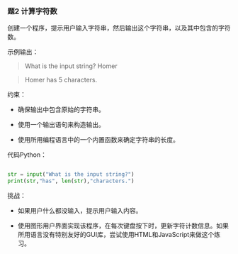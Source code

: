 ### 题2 计算字符数

创建一个程序，提示用户输入字符串，然后输出这个字符串，以及其中包含的字符数。

示例输出：

> What is the input string? Homer

> Homer has 5 characters.

约束：

- 确保输出中包含原始的字符串。

- 使用一个输出语句来构造输出。

- 使用所用编程语言中的一个内置函数来确定字符串的长度。

代码Python：

```python

str = input("What is the input string?")
print(str,"has", len(str),"characters.")

```

挑战：

- 如果用户什么都没输入，提示用户输入内容。

- 使用图形用户界面实现该程序，在每次键盘按下时，更新字符计数信息。如果所用语言没有特别友好的GUI库，尝试使用HTML和JavaScript来做这个练习。
